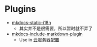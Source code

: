 # Plugins

- [mkdocs-static-i18n](https://github.com/ultrabug/mkdocs-static-i18n)
    - 其实并不是很需要，所以暂时就不弄了
- [mkdocs-include-markdown-plugin](https://github.com/mondeja/mkdocs-include-markdown-plugin)
    - Use in [云服务器配置](../docs/posts/Server/云服务器配置.md)
